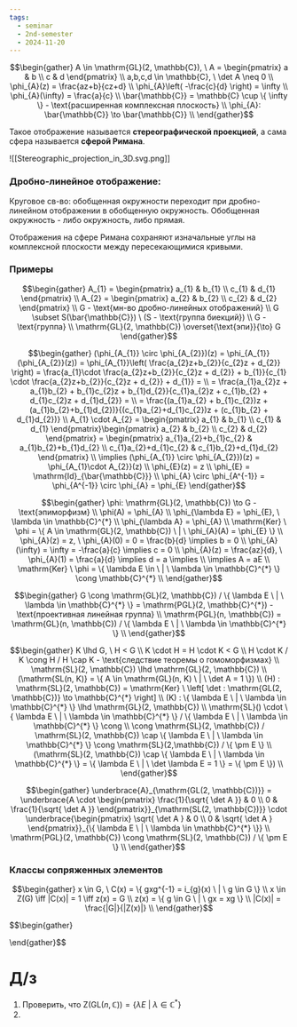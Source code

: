 ```yaml
---
tags:
  - seminar
  - 2nd-semester
  - 2024-11-20
---
```


$$\begin{gather}
A \in \mathrm{GL}(2, \mathbb{C}), \ A = \begin{pmatrix}
a & b \\
c & d
\end{pmatrix} \\
a,b,c,d \in \mathbb{C}, \ \det A \neq 0 \\
\phi_{A}(z) = \frac{az+b}{cz+d} \\
\phi_{A}\left( -\frac{c}{d} \right) = \infty \\
\phi_{A}(\infty) = \frac{a}{c} \\
\bar{\mathbb{C}} = \mathbb{C} \cup \{ \infty \} - \text{расширенная комплексная плоскость} \\
\phi_{A}: \bar{\mathbb{C}} \to \bar{\mathbb{C}} \\
\end{gather}$$

Такое отображение называется **стереографической проекцией**, а сама сфера называется **сферой Римана**.

![[Stereographic_projection_in_3D.svg.png]]

### Дробно-линейное отображение:

Круговое св-во: обобщенная окружности переходит при дробно-линейном отображении в обобщенную окружность. Обобщенная окружность - либо окружность, либо прямая.

Отображения на сфере Римана сохраняют изначальные углы на комплексной плоскости между пересекающимися кривыми.

### Примеры

$$\begin{gather}
A_{1} = \begin{pmatrix}
a_{1} & b_{1} \\
c_{1} & d_{1}
\end{pmatrix} \\
A_{2} = \begin{pmatrix}
a_{2} & b_{2} \\
c_{2} & d_{2}
\end{pmatrix} \\
G - \text{мн-во дробно-линейных отображений} \\
G \subset S(\bar{\mathbb{C}}) \ (S - \text{группа биекций}) \\
G - \text{группа} \\
\mathrm{GL}(2, \mathbb{C}) \overset{\text{эпи}}{\to} G
\end{gather}$$

$$\begin{gather}
(\phi_{A_{1}} \circ \phi_{A_{2}})(z) = \phi_{A_{1}}(\phi_{A_{2}}(z)) = \phi_{A_{1}}\left( \frac{a_{2}z+b_{2}}{c_{2}z + d_{2}} \right) = \frac{a_{1}\cdot \frac{a_{2}z+b_{2}}{c_{2}z + d_{2}} + b_{1}}{c_{1} \cdot \frac{a_{2}z+b_{2}}{c_{2}z + d_{2}} + d_{1}} = \\
= \frac{a_{1}a_{2}z + a_{1}b_{2} + b_{1}c_{2}z + b_{1}d_{2}}{c_{1}a_{2}z + c_{1}b_{2} + d_{1}c_{2}z + d_{1}d_{2}} = \\
= \frac{(a_{1}a_{2} + b_{1}c_{2})z + (a_{1}b_{2}+b_{1}d_{2})}{(c_{1}a_{2}+d_{1}c_{2})z + (c_{1}b_{2} + d_{1}d_{2})} \\
A_{1} \cdot A_{2} = \begin{pmatrix}
a_{1} & b_{1} \\
c_{1} & d_{1}
\end{pmatrix}\begin{pmatrix}
a_{2} & b_{2} \\
c_{2} & d_{2}
\end{pmatrix} = \begin{pmatrix}
a_{1}a_{2}+b_{1}c_{2} & a_{1}b_{2}+b_{1}d_{2} \\
c_{1}a_{2}+d_{1}c_{2} & c_{1}b_{2}+d_{1}d_{2}
\end{pmatrix} \\
\implies (\phi_{A_{1}} \circ \phi_{A_{2}})(z) = \phi_{A_{1}\cdot A_{2}}(z) \\
\phi_{E}(z) = z \\
\phi_{E} = \mathrm{Id}_{\bar{\mathbb{C}}} \\
\phi_{A} \circ \phi_{A^{-1}} = \phi_{A^{-1}} \circ \phi_{A} = \phi_{E}
\end{gather}$$

$$\begin{gather}
\phi: \mathrm{GL}(2, \mathbb{C}) \to G - \text{эпиморфизм} \\
\phi(A) = \phi_{A} \\
\phi_{\lambda E} = \phi_{E}, \ \lambda \in \mathbb{C}^{*} \\
\phi_{\lambda A} = \phi_{A} \\
\mathrm{Ker} \ \phi = \{ A \in \mathrm{GL}(2, \mathbb{C}) \ | \ \phi_{A}(A) = \phi_{E} \} \\
\phi_{A}(z) = z, \ \phi_{A}(0) = 0 = \frac{b}{d} \implies b = 0 \\
\phi_{A}(\infty) = \infty = -\frac{a}{c} \implies c = 0 \\
\phi_{A}(z) = \frac{az}{d}, \ \phi_{A}(1) = \frac{a}{d} \implies d = a \implies \\
\implies A = aE \\
\mathrm{Ker} \ \phi = \{ \lambda E \in \ | \ \lambda \in \mathbb{C}^{*} \} \cong \mathbb{C}^{*} \\
\end{gather}$$

$$\begin{gather}
G \cong \mathrm{GL}(2, \mathbb{C}) / \{ \lambda E \ | \ \lambda \in \mathbb{C}^{*} \} = \mathrm{PGL}(2, \mathbb{C}^{*}) - \text{проективная линейная группа} \\
\mathrm{PGL}(n, \mathbb{C}) = \mathrm{GL}(n, \mathbb{C}) / \{ \lambda E \ | \ \lambda \in \mathbb{C}^{*} \} \\
\end{gather}$$

$$\begin{gather}
K \lhd G, \ H < G \\
K \cdot H = H \cdot K < G \\
H \cdot K / K \cong H / H \cap K - \text{следствие теоремы о гомоморфизмах} \\
\mathrm{SL}(2, \mathbb{C}) \lhd \mathrm{GL}(2, \mathbb{C}) \\
(\mathrm{SL(n, K)} = \{ A \in \mathrm{GL}(n, K) \ | \ \det A = 1 \}) \\
(H) : \mathrm{SL}(2, \mathbb{C}) = \mathrm{Ker} \ \left[ \det : \mathrm{GL(2, \mathbb{C})} \to \mathbb{C}^{*} \right] \\
(K) : \{ \lambda E \ | \ \lambda \in \mathbb{C}^{*} \} \lhd \mathrm{GL}(2, \mathbb{C}) \\
\mathrm{SL}() \cdot \{ \lambda E \ | \ \lambda \in \mathbb{C}^{*} \} / \{ \lambda E \ | \ \lambda \in \mathbb{C}^{*} \} \cong \\
\cong \mathrm{SL}(2, \mathbb{C}) / \mathrm{SL}(2, \mathbb{C}) \cap \{ \lambda E \ | \ \lambda \in \mathbb{C}^{*} \} \cong \mathrm{SL}(2,\mathbb{C}) / \{ \pm E \} \\
(\mathrm{SL}(2, \mathbb{C}) \cap \{ \lambda E \ | \ \lambda \in \mathbb{C}^{*} \} = \{ \lambda E \ | \ \det \lambda E = 1 \} = \{ \pm E \}) \\
\end{gather}$$

$$\begin{gather}
\underbrace{A}_{\mathrm{GL(2, \mathbb{C})}} = \underbrace{A \cdot \begin{pmatrix}
\frac{1}{\sqrt{ \det A }} & 0 \\
0 & \frac{1}{\sqrt{ \det A }}
\end{pmatrix}}_{\mathrm{SL(2, \mathbb{C})}} \cdot \underbrace{\begin{pmatrix}
\sqrt{ \det A } & 0 \\
0 & \sqrt{ \det A }
\end{pmatrix}}_{\{ \lambda E \ | \ \lambda \in \mathbb{C}^{*} \}} \\
\mathrm{PGL}(2, \mathbb{C}) \cong \mathrm{SL}(2, \mathbb{C}) / \{ \pm E \} \\
\end{gather}$$

### Классы сопряженных элементов

$$\begin{gather}
x \in G, \ C(x) = \{ gxg^{-1} = i_{g}(x) \ | \ g \in G \} \\
x \in Z(G) \iff |C(x)| = 1 \iff z(x) = G \\
z(x) = \{ g \in G \ | \  gx = xg \} \\
|C(x)| = \frac{|G|}{|Z(x)|} \\
\end{gather}$$

$$\begin{gather}

\end{gather}$$

# Д/з

1. Проверить, что $\mathrm{Z}(\mathrm{GL}(n, \mathbb{C})) = \{ \lambda E \ | \ \lambda \in \mathbb{C}^{*} \}$
2. 